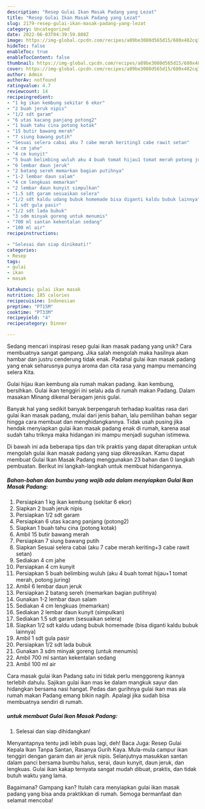 ```yaml
---
description: "Resep Gulai Ikan Masak Padang yang Lezat"
title: "Resep Gulai Ikan Masak Padang yang Lezat"
slug: 2179-resep-gulai-ikan-masak-padang-yang-lezat
category: Uncategorized
date: 2022-06-03T04:39:59.808Z
image: https://img-global.cpcdn.com/recipes/a89be3080d565d15/680x482cq70/gulai-ikan-masak-padang-foto-resep-utama.jpg
hideToc: false
enableToc: true
enableTocContent: false
thumbnail: https://img-global.cpcdn.com/recipes/a89be3080d565d15/680x482cq70/gulai-ikan-masak-padang-foto-resep-utama.jpg
cover: https://img-global.cpcdn.com/recipes/a89be3080d565d15/680x482cq70/gulai-ikan-masak-padang-foto-resep-utama.jpg
author: Admin
authorAv: notfound
ratingvalue: 4.7
reviewcount: 14
recipeingredient:
- "1 kg ikan kembung sekitar 6 ekor"
- "2 buah jeruk nipis"
- "1/2 sdt garam"
- "6 utas kacang panjang potong2"
- "1 buah tahu cina potong kotak"
- "15 butir bawang merah"
- "7 siung bawang putih"
- "Sesuai selera cabai aku 7 cabe merah keriting3 cabe rawit setan"
- "4 cm jahe"
- "4 cm kunyit"
- "5 buah belimbing wuluh aku 4 buah tomat hijau1 tomat merah potong juring"
- "6 lembar daun jeruk"
- "2 batang sereh memarkan bagian putihnya"
- "1-2 lembar daun salam"
- "4 cm lengkuas memarkan"
- "2 lembar daun kunyit simpulkan"
- "1.5 sdt garam sesuaikan selera"
- "1/2 sdt kaldu udang bubuk homemade bisa diganti kaldu bubuk lainnya"
- "1 sdt gula pasir"
- "1/2 sdt lada bubuk"
- "3 sdm minyak goreng untuk menumis"
- "700 ml santan kekentalan sedang"
- "100 ml air"
recipeinstructions:

- "Selesai dan siap dinikmati!"
categories:
- Resep
tags:
- gulai
- ikan
- masak

katakunci: gulai ikan masak 
nutrition: 185 calories
recipecuisine: Indonesian
preptime: "PT15M"
cooktime: "PT33M"
recipeyield: "4"
recipecategory: Dinner

---
```





Sedang mencari inspirasi resep gulai ikan masak padang yang unik? Cara membuatnya sangat gampang. Jika salah mengolah maka hasilnya akan hambar dan justru cenderung tidak enak. Padahal gulai ikan masak padang yang enak seharusnya punya aroma dan cita rasa yang mampu memancing selera Kita.





Gulai hijau ikan kembung ala rumah makan padang. ikan kembung, bersihkan. Gulai ikan tenggiri ini selalu ada di rumah makan Padang. Dalam masakan Minang dikenal beragam jenis gulai.

Banyak hal yang sedikit banyak berpengaruh terhadap kualitas rasa dari gulai ikan masak padang, mulai dari jenis bahan, lalu pemilihan bahan segar hingga cara membuat dan menghidangkannya. Tidak usah pusing jika hendak menyiapkan gulai ikan masak padang enak di rumah, karena asal sudah tahu triknya maka hidangan ini mampu menjadi suguhan istimewa.






Di bawah ini ada beberapa tips dan trik praktis yang dapat diterapkan untuk mengolah gulai ikan masak padang yang siap dikreasikan. Kamu dapat membuat Gulai Ikan Masak Padang menggunakan 23 bahan dan 0 langkah pembuatan. Berikut ini langkah-langkah untuk membuat hidangannya.

<!--inarticleads1-->

##### Bahan-bahan dan bumbu yang wajib ada dalam menyiapkan Gulai Ikan Masak Padang:

1. Persiapkan 1 kg ikan kembung (sekitar 6 ekor)
1. Siapkan 2 buah jeruk nipis
1. Persiapkan 1/2 sdt garam
1. Persiapkan 6 utas kacang panjang (potong2)
1. Siapkan 1 buah tahu cina (potong kotak)
1. Ambil 15 butir bawang merah
1. Persiapkan 7 siung bawang putih
1. Siapkan Sesuai selera cabai (aku 7 cabe merah keriting+3 cabe rawit setan)
1. Sediakan 4 cm jahe
1. Persiapkan 4 cm kunyit
1. Persiapkan 5 buah belimbing wuluh (aku 4 buah tomat hijau+1 tomat merah, potong juring)
1. Ambil 6 lembar daun jeruk
1. Persiapkan 2 batang sereh (memarkan bagian putihnya)
1. Gunakan 1-2 lembar daun salam
1. Sediakan 4 cm lengkuas (memarkan)
1. Sediakan 2 lembar daun kunyit (simpulkan)
1. Sediakan 1.5 sdt garam (sesuaikan selera)
1. Siapkan 1/2 sdt kaldu udang bubuk homemade (bisa diganti kaldu bubuk lainnya)
1. Ambil 1 sdt gula pasir
1. Persiapkan 1/2 sdt lada bubuk
1. Gunakan 3 sdm minyak goreng (untuk menumis)
1. Ambil 700 ml santan kekentalan sedang
1. Ambil 100 ml air


Cara masak gulai ikan Padang satu ini tidak perlu menggoreng ikannya terlebih dahulu. Sajikan gulai ikan mas ke dalam mangkuk sayur dan hidangkan bersama nasi hangat. Pedas dan gurihnya gulai ikan mas ala rumah makan Padang emang bikin nagih. Apalagi jika sudah bisa membuatnya sendiri di rumah. 

<!--inarticleads2-->

#####  untuk membuat Gulai Ikan Masak Padang:


1. Selesai dan siap dihidangkan!

Menyantapnya tentu jadi lebih puas lagi, deh! Baca Juga: Resep Gulai Kepala Ikan Tanpa Santan, Rasanya Gurih Kaya. Mula-mula campur ikan tenggiri dengan garam dan air jeruk nipis. Selanjutnya masukkan santan dalam panci bersama bumbu halus, serai, daun kunyit, daun jeruk, dan lengkuas. Gulai ikan kakap ternyata sangat mudah dibuat, praktis, dan tidak butuh waktu yang lama. 

Bagaimana? Gampang kan? Itulah cara menyiapkan gulai ikan masak padang yang bisa anda praktikkan di rumah. Semoga bermanfaat dan selamat mencoba!
